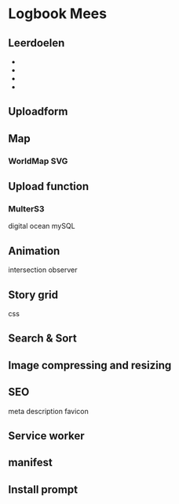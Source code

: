 # Logbook Mees

## Leerdoelen
- []()
- []()
- []()
- []()

## Uploadform

## Map

### WorldMap SVG


## Upload function
### MulterS3
digital ocean
mySQL

## Animation
intersection observer

## Story grid
css

## Search & Sort

## Image compressing and resizing

## SEO
meta description
favicon

## Service worker

## manifest

## Install prompt